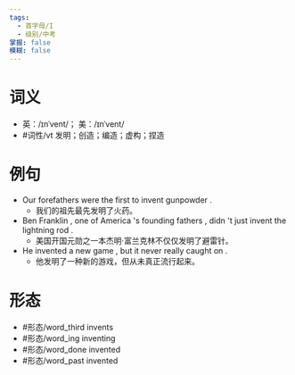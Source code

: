 ```yaml
---
tags:
  - 首字母/I
  - 级别/中考
掌握: false
模糊: false
---
```

# 词义
- 英：/ɪnˈvent/； 美：/ɪnˈvent/
- #词性/vt  发明；创造；编造；虚构；捏造
# 例句
- Our forefathers were the first to invent gunpowder .
	- 我们的祖先最先发明了火药。
- Ben Franklin , one of America 's founding fathers , didn 't just invent the lightning rod .
	- 美国开国元勋之一本杰明·富兰克林不仅仅发明了避雷针。
- He invented a new game , but it never really caught on .
	- 他发明了一种新的游戏，但从未真正流行起来。
# 形态
- #形态/word_third invents
- #形态/word_ing inventing
- #形态/word_done invented
- #形态/word_past invented

